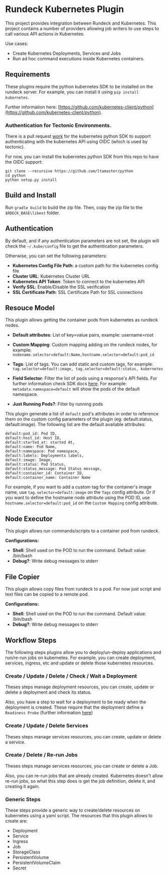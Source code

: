 # Rundeck Kubernetes Plugin

This project provides integration between Rundeck and Kubernetes. This project contains a number of providers allowing job writers to use steps to call various API actions in Kubernetes. 

Use cases:

* Create Kubernetes Deployments, Services and Jobs
* Run ad hoc command executions inside Kubernetes containers.


## Requirements

These plugins require the python kubernetes SDK to be installed on the rundeck server.
For example, you can install it using `pip install kubernetes`.

Further information here: [https://github.com/kubernetes-client/python](https://github.com/kubernetes-client/python).

### Authentication for Tectonic Environments.
There is a pull request [work](https://github.com/kubernetes-client/python-base/pull/48) for the kubernetes python SDK to support authenticating with the kubernetes API using OIDC (which is used by tectonic).

For now, you can install the kubernetes python SDK from this repo to have the OIDC support:

```
git clone --recursive https://github.com/ltamaster/python
cd python
python setup.py install

```

## Build and Install

Run `gradle build` to build the zip file. Then, copy the zip file to the `$RDECK_BASE\libext` folder.


## Authentication

By default, and if any authentication parameters are not set, the plugin will check the `~/.kube/config` file to get the authentication parameters.

Otherwise, you can set the following parameters:

* **Kubernetes Config File Path**: a custom path for the kubernetes config file
* **Cluster URL**: Kubernetes Cluster URL
* **Kubernetes API Token**:  Token to connect to the kubernetes API
* **Verify SSL**: Enable/Disable the SSL verification
* **SSL Certificate Path**: SSL Certificate Path for SSL connections

## Resouce Model

This plugin allows getting the container pods from kubernetes as rundeck nodes.

* **Default attributes**: List of key=value pairs, example: username=root
* **Custom Mapping**: Custom mapping adding on the rundeck nodes, for example: ```nodename.selector=default:Name,hostname.selector=default:pod_id```

* **Tags**: List of tags. You can add static and custom tags, for example: 
```tag.selector=default:image, tag.selector=default:status, kubernetes```

* **Field Selector**: Filter the list of pods using a response's API fields. For further information check SDK docs [here](https://github.com/kubernetes-client/python/blob/fd5a0c49259e83d928535dd66ab083ddb92ccecf/kubernetes/docs/CoreV1Api.md#return-type-116).
For example: ```metadata.namespace=default``` will show the pods of the default namespace.
* **Just Running Pods?**: Filter by running pods

This plugin generate a list of `default` pod's attributes in order to reference them on the custom config parameters of the plugin (eg: default:status, default:image). The following list are the default available attributes:

```
default:pod_id: Pod ID,
default:host_id: Host ID,
default:started_at: started At,
default:name: Pod Name,
default:namespace: Pod namespace,
default:labels: Deployments labels,
default:image: Image,
default:status: Pod Status,
default:status_message: Pod Status message,
default:container_id: Container ID,
default:container_name: Container Name
```

For example, if you want to add a custom tag for the container's image name, use `tag.selector=default:image` on the `Tags` config attribute. Or if you want to define the hostname node attribute using the POD ID, use `hostname.selector=default:pod_id` on the `Custom Mapping` config attribute.


## Node Executor
This plugin allows run commands/scripts to a container pod from rundeck.

**Configurations:**

* **Shell**: Shell used on the POD to run the command. Default value: /bin/bash
* **Debug?**: Write debug messages to stderr


## File Copier
This plugin allows copy files from rundeck to a pod. 
For now just script and text files can be copied to a remote pod.

**Configurations:**

* **Shell**: Shell used on the POD to run the command. Default value: /bin/bash
* **Debug?**: Write debug messages to stderr


## Workflow Steps

The following steps plugins allow you to deploy/un-deploy applications and run/re-run jobs on kubernetes. For example, you can create deployment, services, ingress, etc and update or delete those kubernetes resources.

### Create / Update / Delete / Check / Wait a Deployment
Theses steps manage deployment resources, you can create, update or delete a deployment and check its status. 

Also, you have a step to wait for a deployment to be ready when the deployment is created. These require that the deployment define a `Readiness Probe` (further information [here](https://kubernetes.io/docs/tasks/configure-pod-container/configure-liveness-readiness-probes/#define-readiness-probes))

### Create / Update / Delete Services

Theses steps manage services resources, you can create, update or delete a service. 


### Create / Delete / Re-run Jobs

Theses steps manage services resources, you can create or delete a Job. 

Also, you can re-run jobs that are already created. Kubernetes doesn't allow re-run jobs, so what this step does is get the job definition, delete it, and creating it again.

### Generic Steps

These steps provide a generic way to create/delete resources on kubernetes using a yaml script. The resources that this plugin allows to create are:

* Deployment
* Service
* Ingress
* Job
* StorageClass
* PersistentVolume
* PersistentVolumeClaim
* Secret


